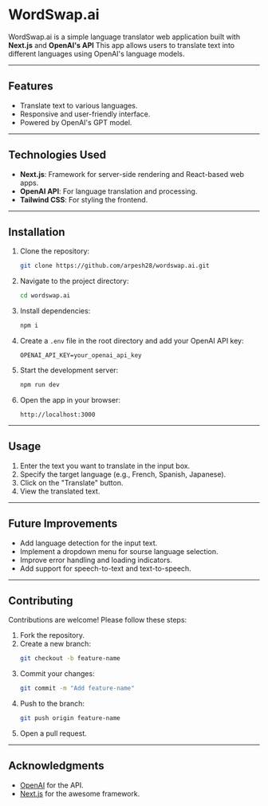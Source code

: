 # WordSwap.ai

WordSwap.ai is a simple language translator web application built with **Next.js** and **OpenAI's API** This app allows users to translate text into different languages using OpenAI's language models.

---

## Features

- Translate text to various languages.
- Responsive and user-friendly interface.
- Powered by OpenAI's GPT model.

---

## Technologies Used

- **Next.js**: Framework for server-side rendering and React-based web apps.
- **OpenAI API**: For language translation and processing.
- **Tailwind CSS**: For styling the frontend.

---

## Installation

1. Clone the repository:
   ```bash
   git clone https://github.com/arpesh28/wordswap.ai.git
   ```
2. Navigate to the project directory:
   ```bash
   cd wordswap.ai
   ```
3. Install dependencies:
   ```bash
   npm i
   ```
4. Create a `.env` file in the root directory and add your OpenAI API key:

   ```env
   OPENAI_API_KEY=your_openai_api_key
   ```

5. Start the development server:

   ```bash
   npm run dev
   ```

6. Open the app in your browser:
   ```
   http://localhost:3000
   ```

---

## Usage

1. Enter the text you want to translate in the input box.
2. Specify the target language (e.g., French, Spanish, Japanese).
3. Click on the "Translate" button.
4. View the translated text.

---

## Future Improvements

- Add language detection for the input text.
- Implement a dropdown menu for sourse language selection.
- Improve error handling and loading indicators.
- Add support for speech-to-text and text-to-speech.

---

## Contributing

Contributions are welcome! Please follow these steps:

1. Fork the repository.
2. Create a new branch:
   ```bash
   git checkout -b feature-name
   ```
3. Commit your changes:
   ```bash
   git commit -m "Add feature-name"
   ```
4. Push to the branch:
   ```bash
   git push origin feature-name
   ```
5. Open a pull request.

---

## Acknowledgments

- [OpenAI](https://openai.com) for the API.
- [Next.js](https://nextjs.org) for the awesome framework.
